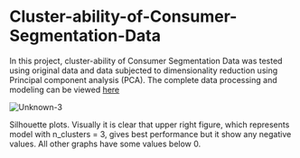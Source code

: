 # Cluster-ability-of-Consumer-Segmentation-Data

In this project, cluster-ability of Consumer Segmentation Data was tested using original data and data subjected to dimensionality  reduction using Principal component analysis (PCA). The complete data processing  and modeling can be viewed [here]( https://github.com/GhareebM-Analyst/Cluster-ability-of-Consumer-Segmentation-Data/blob/main/Final%20model_PCA%20.ipynb)





![Unknown-3](https://github.com/GhareebM-Analyst/Cluster-ability-of-Consumer-Segmentation-Data/assets/125158344/23216233-cb0c-437e-8061-993566575080)


Silhouette plots. Visually it is clear that upper right figure, which represents model with n_clusters = 3, gives best performance but it show any negative values. All other graphs have some values below 0.
